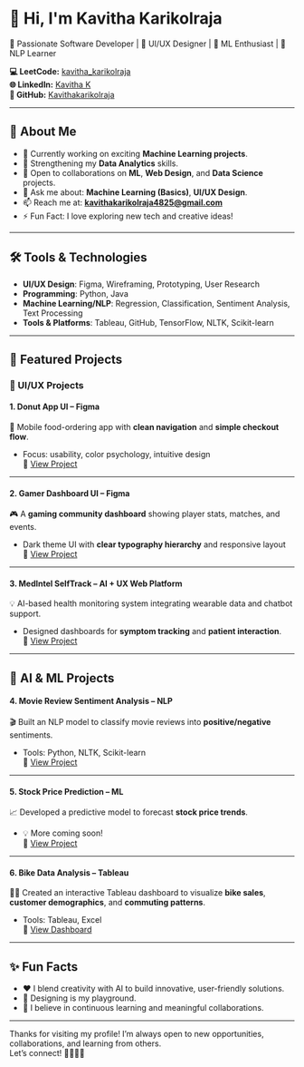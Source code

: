# 👋 Hi, I'm Kavitha Karikolraja  

🚀 Passionate Software Developer | 🎨 UI/UX Designer | 🤖 ML Enthusiast | 🧠 NLP Learner  

**💻 LeetCode:** [kavitha_karikolraja](https://leetcode.com/u/kavitha_karikolraja/)  
**🌐 LinkedIn:** [Kavitha K](https://www.linkedin.com/in/kavitha-k-/)  
**🐙 GitHub:** [Kavithakarikolraja](https://github.com/Kavithakarikolraja)  

---

## 🧠 About Me  

- 🔭 Currently working on exciting **Machine Learning projects**.  
- 🌱 Strengthening my **Data Analytics** skills.  
- 👯 Open to collaborations on **ML**, **Web Design**, and **Data Science** projects.  
- 💬 Ask me about: **Machine Learning (Basics)**, **UI/UX Design**.  
- 📫 Reach me at: **kavithakarikolraja4825@gmail.com**  
- ⚡ Fun Fact: I love exploring new tech and creative ideas!  

---

## 🛠️ Tools & Technologies  

- **UI/UX Design**: Figma, Wireframing, Prototyping, User Research  
- **Programming**: Python, Java  
- **Machine Learning/NLP**: Regression, Classification, Sentiment Analysis, Text Processing  
- **Tools & Platforms**: Tableau, GitHub, TensorFlow, NLTK, Scikit-learn  

---

## 📂 Featured Projects  

### 🎨 UI/UX Projects  

#### 1. Donut App UI – Figma  
🍩 Mobile food-ordering app with **clean navigation** and **simple checkout flow**.  
- Focus: usability, color psychology, intuitive design  
🔗 [View Project](https://www.figma.com/design/jOt2vC2etD14Pv4rXo86Uw/donut?node-id=0-1)  

---

#### 2. Gamer Dashboard UI – Figma  
🎮 A **gaming community dashboard** showing player stats, matches, and events.  
- Dark theme UI with **clear typography hierarchy** and responsive layout  
🔗 [View Project](https://www.figma.com/design/w9GIqfeF7hc1Wjty8d0SRk/gamer?node-id=0-1)  

---

#### 3. MedIntel SelfTrack – AI + UX Web Platform  
💡 AI-based health monitoring system integrating wearable data and chatbot support.  
- Designed dashboards for **symptom tracking** and **patient interaction**.  
🔗 [View Project](https://github.com/Kavithakarikolraja/MedIntel)  

---

## 🤖 AI & ML Projects  

#### 4. Movie Review Sentiment Analysis – NLP  
🎬 Built an NLP model to classify movie reviews into **positive/negative** sentiments.  
- Tools: Python, NLTK, Scikit-learn  
🔗 [View Project](https://github.com/Kavithakarikolraja/movie_review_analysis)  

---

#### 5. Stock Price Prediction – ML  
📈 Developed a predictive model to forecast **stock price trends**.  
- 💡 More coming soon!  
🔗 [View Project](#)  

---

#### 6. Bike Data Analysis – Tableau  
🚴‍♂️ Created an interactive Tableau dashboard to visualize **bike sales**, **customer demographics**, and **commuting patterns**.  
- Tools: Tableau, Excel  
🔗 [View Dashboard](https://github.com/Kavithakarikolraja/Bike-data-analysis)  

---

## ✨ Fun Facts  

- ❤️ I blend creativity with AI to build innovative, user-friendly solutions.  
- 🎨 Designing is my playground.  
- 🧩 I believe in continuous learning and meaningful collaborations.  

---

Thanks for visiting my profile! I’m always open to new opportunities, collaborations, and learning from others.  
Let’s connect! 👩‍💻🚀💬  
